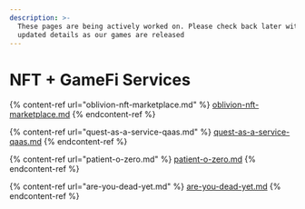 ```yaml
---
description: >-
  These pages are being actively worked on. Please check back later with more
  updated details as our games are released
---
```


# NFT + GameFi Services

{% content-ref url="oblivion-nft-marketplace.md" %}
[oblivion-nft-marketplace.md](oblivion-nft-marketplace.md)
{% endcontent-ref %}

{% content-ref url="quest-as-a-service-qaas.md" %}
[quest-as-a-service-qaas.md](quest-as-a-service-qaas.md)
{% endcontent-ref %}

{% content-ref url="patient-o-zero.md" %}
[patient-o-zero.md](patient-o-zero.md)
{% endcontent-ref %}

{% content-ref url="are-you-dead-yet.md" %}
[are-you-dead-yet.md](are-you-dead-yet.md)
{% endcontent-ref %}
